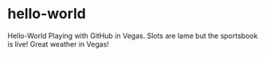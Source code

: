 # hello-world
Hello-World 
Playing with GitHub in Vegas.  Slots are lame but the sportsbook is live!
Great weather in Vegas!
